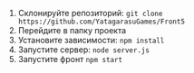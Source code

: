 1) Склонируйте репозиторий:
``git clone https://github.com/YatagarasuGames/Front5``
2) Перейдите в папку проекта
3) Установите зависимости:
 ``npm install``
4) Запустите сервер:
``node server.js``
5) Запустите фронт
``npm start``
